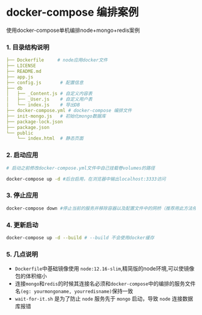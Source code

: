 # docker-compose 编排案例

使用docker-compose单机编排node+mongo+redis案例

### 1. 目录结构说明

``` yaml
├── Dockerfile     # node应用docker文件
├── LICENSE
├── README.md
├── app.js         
├── config.js       # 配置信息
├── db
│   ├── _Content.js # 自定义内容表
│   ├── _User.js    # 自定义用户表
│   └── index.js    # 导出DB
├── docker-compose.yml # docker-compose 编排文件
├── init-mongo.js   # 初始化mongo数据库
├── package-lock.json
├── package.json
└── public
    └── index.html  # 静态页面
```

### 2. 启动应用

``` bash
# 启动之前修改docker-compose.yml文件中自己挂载卷volumes的路径

docker-compose up -d #后台启用，在浏览器中输出localhost:3333访问
```

### 3. 停止应用

``` bash
docker-compose down #停止当前的服务并移除容器以及配置文件中的网桥（推荐用此方法停止应用）
```

### 4. 更新启动

``` bash
docker-compose up -d --build # --build 不会使用docker缓存
```

### 5. 几点说明

- `Dockerfile`中基础镜像使用 `node:12.16-slim`,精简版的node环境,可以使镜像包的体积缩小
- 连接`mongo`和`redis`的时候其连接名必须和`docker-compose`中的编排的服务文件名`(eg: yourmongoname, yourredisname)`保持一致
- `wait-for-it.sh` 是为了防止 `node` 服务先于 `mongo` 启动，导致 `node` 连接数据库报错